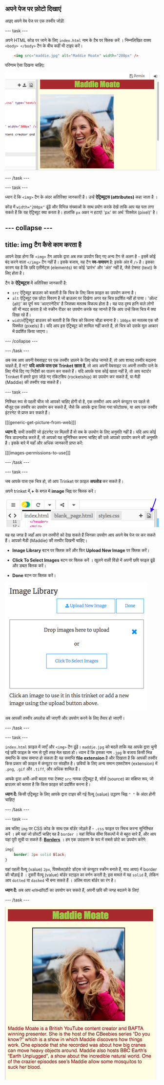 ## अपने पेज पर फ़ोटो दिखाएं

आइए अपने वेब पेज पर एक तस्वीर जोड़ें!

--- task ---

अपने HTML कोड पर जाने के लिए `index.html` नाम के टैब पर क्लिक करें । निम्नलिखित वाक्य `<body> </body>` टैग के बीच कहीं भी टाइप करें।

```html
    <img src="maddie.jpg" alt="Maddie Moate" width="200px" />
```

परिणाम ऐसा दिखना चाहिए:

![तस्वीर का कोड और Maddie Moate का चित्र](images/imageCodeMaddie.png)

--- /task ---

--- task ---

ध्यान दें कि `<img>` टैग के अंदर अतिरिक्त जानकारी है। उन्हें **ऐट्रिब्यूट्स (attributes)** कहा जाता है ।

कोड में `width="200px"` ढूंढें और विभिन्न संख्याओं के साथ प्रयोग करके देखें ताकि आप यह पता लगा सकते हैं कि यह ऐट्रिब्यूट क्या करता है। हालांकि `px` अक्षर न हटाएं! 'px' का अर्थ 'पिक्सेल (pixel)' है।

--- collapse ---
---
title: img टैग कैसे काम करता है
---

आपने देखा होगा कि `<img>` टैग आपके द्वारा अब तक उपयोग किए गए अन्य टैग से अलग है - इसमें कोई बंद करने वाला `</img>` टैग नहीं है। इसके बजाय, यह टैग **स्व-समापन** है: इसके अंत में `/>` है। इसका कारण यह है कि छवि एलीमेंट्स (elements) का कोई 'प्रारंभ' और 'अंत' नहीं है, जैसे टेक्स्ट (text) के लिए होता है।

टैग के **ऐट्रिब्यूट्स** में अतिरिक्त जानकारी है:
- `src` ऐट्रिब्यूट ब्राउज़र को बताती है कि चित्र के लिए किस फ़ाइल का उपयोग करना है।
- `alt` ऐट्रिब्यूट एक छोटा विवरण है जो ब्राउज़र पर दिखेगा अगर वह चित्र प्रदर्शित नहीं हो पाया। 'ऑल्ट (alt)' का पूर्ण रूप 'अल्टरनेटिव' है जिसका मतलब विकल्प होता है। यह पाठ दृश्य हानि वाले लोगों की भी मदद करता है जो स्क्रीन रीडर का उपयोग करके यह जानते हैं कि आप उन्हें किस चित्र में क्या दिखा रहे हैं।
- `width`ऐट्रिब्यूट ब्राउज़र को बताती है कि चित्र को कितना चौड़ा बनाना है। `100px` का मतलब एक सौ पिक्सेल (pixels) है। यदि आप इस ऐट्रिब्यूट को शामिल नहीं करते हैं, तो चित्र को उसके मूल आकार में प्रदर्शित किया जाएगा।

--- /collapse ---

--- /task ---

अब जब आप अपनी वेबसाइट पर एक तस्वीर डालने के लिए कोड जानते हैं, तो आप शायद तस्वीर बदलना चाहते हैं, है ना? **यदि आपके पास एक Trinket खाता है**, तो आप अपनी वेबसाइट पर अपनी तस्वीर पाने के लिए नीचे दिए गए निर्देशों का पालन कर सकते हैं। यदि आपके पास कोई खाता नहीं है, तो आप स्टार्टर Trinket में हमारे द्वारा जोड़े गए रॉकेटशिप (rocketship) का उपयोग कर सकते हैं, या मैडी (Maddie) की तस्वीर रख सकते हैं।

--- task ---

निश्चित रूप से पहली चीज जो आपको चाहिए होगी वो है, एक तस्वीर! आप अपने कंप्यूटर पर पहले से मौजूद एक तस्वीर का उपयोग कर सकते हैं, जैसे कि आपके द्वारा लिया गया फोटोग्राफ, या आप एक तस्वीर इंटरनेट से प्राप्त कर सकते हैं।

[[[generic-get-picture-from-web]]]

**ध्यान दें:** सभी तसवीरें जो इंटरनेट पर मिलती हैं वो सब के उपयोग के लिए अनुमति नहीं है। यदि आप कोई चित्र डाउनलोड करते हैं, तो आपको यह सुनिश्चित करना चाहिए की उसे आपको उपयोग करने की अनुमति है। इसके बारे में यहाँ और अधिक जानकारी प्राप्त करें:

[[[images-permissions-to-use]]]

--- /task ---

--- task ---

जब आपके पास एक चित्र हो, तो आप Trinket पर फ़ाइल **अपलोड** कर सकते हैं।

अपने trinket में,**+**  के बगल में **image** चिह्न पर क्लिक करें।

![आपका चित्र आइकन](images/tktImageIconArrow.png)

यह वह जगह है जहाँ आप उन तस्वीरों को देख सकते हैं जिनका उपयोग आप अपने वेब पेज पर कर सकते हैं। आपको मैडी (Maddie) की तस्वीर दिखनी चाहिए।

- **Image Library** बटन पर क्लिक करें और फिर **Upload New Image** पर क्लिक करें।

- **Click To Select Images** बटन पर क्लिक करें । खुलने वाली विंडो में अपनी छवि फाइल ढूंढें और डबल क्लिक करें।

- **Done** बटन पर क्लिक करें।

![चित्र अपलोड क्षेत्र (Area)](images/tktUploadImages.png)

अब आपकी तस्वीर अपलोड की जाएगी और उपयोग करने के लिए तैयार हो जाएगी।

--- /task ---

--- task ---

`index.html` फ़ाइल में जाएँ और `<img>` टैग ढूंढें। `maddie.jpg` को बदलें ताकि यह आपके द्वारा चुनी गई छवि फाइल के नाम से पूरी तरह मेल खाता हो। ध्यान दें कि इसका नाम `.jpg` के बजाय किसी भिन्न समाप्ति के साथ समाप्त हो सकता है! यह समाप्ति **file extension** है और दिखाता है कि आपकी तस्वीर किस प्रकार की फ़ाइल में कंप्यूटर पर संग्रहीत है। छवियों के लिए अन्य समान एक्सटेंशन (extension) में `.png`, `.gif` और `.tiff`, और अधिक शामिल हैं।

आपके द्वारा अभी-अभी बदला गया टेक्स्ट `src` नामक एट्रिब्यूट है, सोर्स (source) का संक्षिप्त रूप, जो ब्राउज़र को बताता है कि किस फ़ाइल को प्रदर्शित करना है।

**ध्यान दें:** किसी एट्रिब्यूट के लिए आपके द्वारा टाइप की गई वैल्यू (value) उद्धरण चिह्न `" "` के अंदर होनी चाहिए!

--- /task ---

--- task ---

अब चलिए `img` पर CSS कोड के साथ एक बॉर्डर जोड़ते हैं - `.css` फाइल पर स्विच करना सुनिश्चित करें । हमें यहां जो प्रॉपर्टी चाहिए वह है `border` । यहां विभिन्न सीमा विकल्पों में से बहुत सारे हैं, और आप यहां पूरी सूची पा सकते हैं: **[Borders](https://www.w3schools.com/css/css_border.asp)** । हम एक उदाहरण के रूप में सबसे छोटे का उपयोग करेंगे:

```css
img{
    border: 2px solid Black; 
}
```

यहां पहली वैल्यू (value) `2px`, पिक्सेल(छोटे डॉट्स जो कंप्यूटर स्क्रीन बनाते हैं, याद आया) में border की चौड़ाई है । दूसरी वैल्यू (value) बॉर्डर स्टाइल का वर्णन करती है; इस मामले में यह `solid` है, लेकिन आप `dotted` या `dashed` भी बना सकते हैं । अंतिम वाला बॉर्डर का रंग है।

**ध्यान दें:** अब आप `मार्जिन`प्रॉपर्टी का उपयोग कर सकते हैं, अपनी छवि की जगह बदलने के लिए!

--- /task ---

![इस स्तर पर वेबसाइट का उदाहरण](images/step5eg.png)
